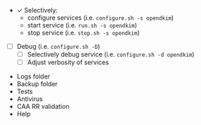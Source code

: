 - &check; Selectively:
  - configure services (i.e. `configure.sh -s opendkim`)
  - start service (i.e. `run.sh -s opendkim`)
  - stop service (i.e. `stop.sh -s opendkim`)
- [ ] Debug (i.e. `configure.sh -D`)
  - [ ] Selectively debug service (i.e. `configure.sh -d opendkim`)
  - [ ] Adjust verbosity of services
- Logs folder
- Backup folder
- Tests
- Antivirus
- CAA RR validation
- Help
